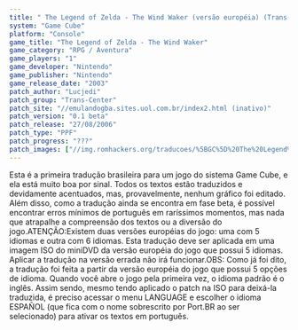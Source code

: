 ```yaml
---
title: " The Legend of Zelda - The Wind Waker (versão européia) (Trans-Center)"
system: "Game Cube"
platform: "Console"
game_title: "The Legend of Zelda - The Wind Waker"
game_category: "RPG / Aventura"
game_players: "1"
game_developer: "Nintendo"
game_publisher: "Nintendo"
game_release_date: "2003"
patch_author: "Lucjedi"
patch_group: "Trans-Center"
patch_site: "//emulandogba.sites.uol.com.br/index2.html (inativo)"
patch_version: "0.1 beta"
patch_release: "27/08/2006"
patch_type: "PPF"
patch_progress: "???"
patch_images: ["//img.romhackers.org/traducoes/%5BGC%5D%20The%20Legend%20of%20Zelda%20-%20The%20Wind%20Waker%20-%20Trans-Center%20-%201.jpg","//img.romhackers.org/traducoes/%5BGC%5D%20The%20Legend%20of%20Zelda%20-%20The%20Wind%20Waker%20-%20Trans-Center%20-%202.jpg","//img.romhackers.org/traducoes/%5BGC%5D%20The%20Legend%20of%20Zelda%20-%20The%20Wind%20Waker%20-%20Trans-Center%20-%203.jpg"]
---
```

Esta é a primeira tradução brasileira para um jogo do sistema Game Cube, e ela está muito boa por sinal. Todos os textos estão traduzidos e devidamente acentuados, mas, provavelmente, nenhum gráfico foi editado. Além disso, como a tradução ainda se encontra em fase beta, é possível encontrar erros mínimos de português em raríssimos momentos, mas nada que atrapalhe a compreensão dos textos ou a diversão do jogo.ATENÇÃO:Existem duas versões européias do jogo: uma com 5 idiomas e outra com 6 idiomas. Esta tradução deve ser aplicada em uma imagem ISO do miniDVD da versão européia do jogo que possui 5 idiomas. Aplicar a tradução na versão errada não irá funcionar.OBS: Como já foi dito, a tradução foi feita a partir da versão européia do jogo que possui 5 opções de idioma. Quando você abre o jogo pela primeira vez, o idioma padrão é o inglês. Assim sendo, mesmo tendo aplicado o patch na ISO para deixá-la traduzida, é preciso acessar o menu LANGUAGE e escolher o idioma ESPAÑOL (que fica com o nome sobrescrito por Port.BR ao ser selecionado) para ativar os textos em português.